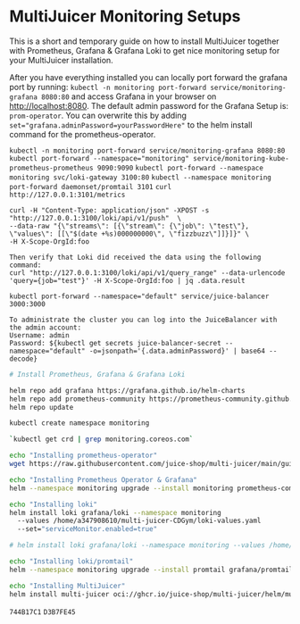 # MultiJuicer Monitoring Setups

This is a short and temporary guide on how to install MultiJuicer together with Prometheus, Grafana & Grafana Loki to get nice monitoring setup for your MultiJuicer installation.

After you have everything installed you can locally port forward the grafana port by running: `kubectl -n monitoring port-forward service/monitoring-grafana 8080:80` and access Grafana in your browser on [http://localhost:8080](http://localhost:8080). The default admin password for the Grafana Setup is: `prom-operator`. You can overwrite this by adding `set="grafana.adminPassword=yourPasswordHere"` to the helm install command for the prometheus-operator.

`kubectl -n monitoring port-forward service/monitoring-grafana 8080:80` 
`kubectl port-forward --namespace="monitoring" service/monitoring-kube-prometheus-prometheus 9090:9090`
`kubectl port-forward --namespace monitoring svc/loki-gateway 3100:80`
`kubectl --namespace monitoring port-forward daemonset/promtail 3101`
`curl http://127.0.0.1:3101/metrics`

```
curl -H "Content-Type: application/json" -XPOST -s "http://127.0.0.1:3100/loki/api/v1/push"  \
--data-raw "{\"streams\": [{\"stream\": {\"job\": \"test\"}, \"values\": [[\"$(date +%s)000000000\", \"fizzbuzz\"]]}]}" \
-H X-Scope-OrgId:foo

Then verify that Loki did received the data using the following command:
curl "http://127.0.0.1:3100/loki/api/v1/query_range" --data-urlencode 'query={job="test"}' -H X-Scope-OrgId:foo | jq .data.result
```

`kubectl port-forward --namespace="default" service/juice-balancer 3000:3000`

```
To administrate the cluster you can log into the JuiceBalancer with the admin account:
Username: admin
Password: ${kubectl get secrets juice-balancer-secret --namespace="default" -o=jsonpath='{.data.adminPassword}' | base64 --decode}
```

```sh
# Install Prometheus, Grafana & Grafana Loki

helm repo add grafana https://grafana.github.io/helm-charts
helm repo add prometheus-community https://prometheus-community.github.io/helm-charts
helm repo update

kubectl create namespace monitoring

`kubectl get crd | grep monitoring.coreos.com`

echo "Installing prometheus-operator"
wget https://raw.githubusercontent.com/juice-shop/multi-juicer/main/guides/monitoring-setup/prometheus-operator-config.yaml

echo "Installing Prometheus Operator & Grafana"
helm --namespace monitoring upgrade --install monitoring prometheus-community/kube-prometheus-stack --values prometheus-operator-config.yaml --create-namespace --set prometheusOperator.createCustomResource=true

echo "Installing loki"
helm install loki grafana/loki --namespace monitoring
  --values /home/a347908610/multi-juicer-CDGym/loki-values.yaml
  --set="serviceMonitor.enabled=true"

# helm install loki grafana/loki --namespace monitoring --values /home/a347908610/multi-juicer-CDGym/loki-default-values.yaml 

echo "Installing loki/promtail"
helm --namespace monitoring upgrade --install promtail grafana/promtail --set "config.lokiAddress=http://loki:3100/loki/api/v1/push" --set="serviceMonitor.enabled=true"

echo "Installing MultiJuicer"
helm install multi-juicer oci://ghcr.io/juice-shop/multi-juicer/helm/multi-juicer --set="balancer.metrics.enabled=true" --set="balancer.metrics.dashboards.enabled=true" --set="balancer.metrics.serviceMonitor.enabled=true"
```


`744B17C1`
`D3B7FE45`
